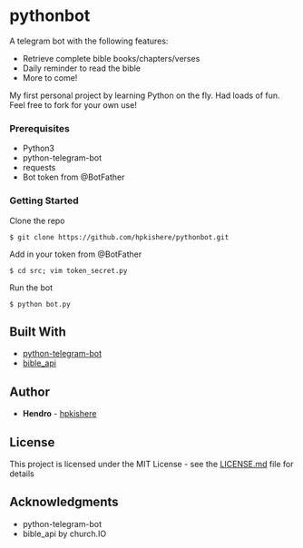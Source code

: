 # pythonbot

A telegram bot with the following features:
* Retrieve complete bible books/chapters/verses
* Daily reminder to read the bible
* More to come!

My first personal project by learning Python on the fly. Had loads of fun. Feel free to fork for your own use!

### Prerequisites

* Python3
* python-telegram-bot
* requests
* Bot token from @BotFather

### Getting Started

Clone the repo

```
$ git clone https://github.com/hpkishere/pythonbot.git
```

Add in your token from @BotFather

```
$ cd src; vim token_secret.py
```

Run the bot

```
$ python bot.py
```

## Built With

* [python-telegram-bot](https://github.com/python-telegram-bot/python-telegram-bot)
* [bible_api](https://github.com/churchio/bible_api)

## Author

* **Hendro** - [hpkishere](https://github.com/hpkishere)

## License

This project is licensed under the MIT License - see the [LICENSE.md](LICENSE.md) file for details

## Acknowledgments

* python-telegram-bot
* bible_api by church.IO
